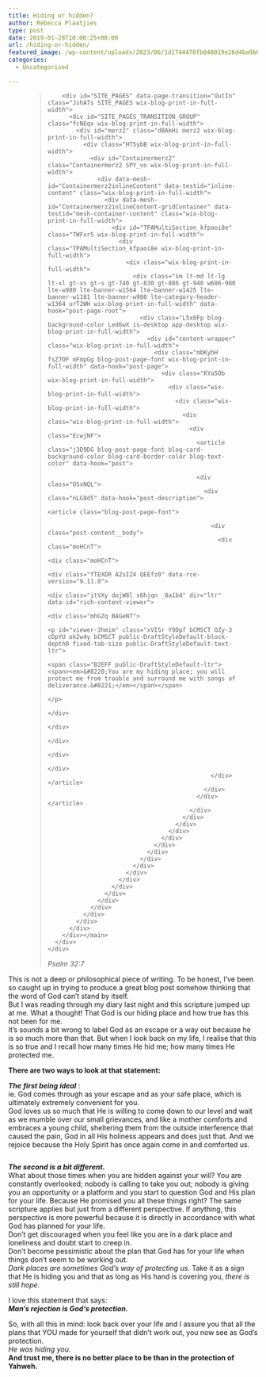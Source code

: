 ```yaml
---
title: Hiding or hidden?
author: Rebecca Plaatjies
type: post
date: 2019-01-28T10:00:25+00:00
url: /hiding-or-hidden/
featured_image: /wp-content/uploads/2023/06/1d1744470fb048019e26d4ba9b0e44ee-scaled-1.jpeg
categories:
  - Uncategorised

---
```

<figure class="wp-block-pullquote">

> <div id="SITE_CONTAINER" class="wix-blog-print-in-full-width">
>   <div id="main_MF" class="wix-global-css wix-blog-print-in-full-width">
>     <div id="site-root" class="site-root wix-blog-print-in-full-width">
>       <div id="masterPage" class="mesh-layout masterPage wix-blog-print-in-full-width">
>         <main id="PAGES_CONTAINER" class="PAGES_CONTAINER wix-blog-print-in-full-width" tabindex="-1" data-main-content="true">
>         
>         <div id="SITE_PAGES" data-page-transition="OutIn" class="JshATs SITE_PAGES wix-blog-print-in-full-width">
>           <div id="SITE_PAGES_TRANSITION_GROUP" class="fcNEqv wix-blog-print-in-full-width">
>             <div id="merz2" class="dBAkHi merz2 wix-blog-print-in-full-width">
>               <div class="HT5ybB wix-blog-print-in-full-width">
>                 <div id="Containermerz2" class="Containermerz2 SPY_vo wix-blog-print-in-full-width">
>                   <div data-mesh-id="Containermerz2inlineContent" data-testid="inline-content" class="wix-blog-print-in-full-width">
>                     <div data-mesh-id="Containermerz2inlineContent-gridContainer" data-testid="mesh-container-content" class="wix-blog-print-in-full-width">
>                       <div id="TPAMultiSection_kfpaoi8e" class="TWFxr5 wix-blog-print-in-full-width">
>                         <div class="TPAMultiSection_kfpaoi8e wix-blog-print-in-full-width">
>                           <div class="wix-blog-print-in-full-width">
>                             <div class="sm lt-md lt-lg lt-xl gt-xs gt-s gt-740 gt-830 gt-886 gt-940 w686-980 lte-w980 lte-banner-w1564 lte-banner-w1425 lte-banner-w1181 lte-banner-w980 lte-category-header-w1364 urT2WH wix-blog-print-in-full-width" data-hook="post-page-root">
>                               <div class="L5x0Fp blog-background-color Led6wX is-desktop app-desktop wix-blog-print-in-full-width">
>                                 <div id="content-wrapper" class="wix-blog-print-in-full-width">
>                                   <div class="mbKyhH fsZ7OF mFmpGg blog-post-page-font wix-blog-print-in-full-width" data-hook="post-page">
>                                     <div class="KYa5Ob wix-blog-print-in-full-width">
>                                       <div class="wix-blog-print-in-full-width">
>                                         <div class="wix-blog-print-in-full-width">
>                                           <div class="wix-blog-print-in-full-width">
>                                             <div class="EcwjNF">
>                                               <article class="j3D9DG blog-post-page-font blog-card-background-color blog-card-border-color blog-text-color" data-hook="post">
>                                               
>                                               <div class="OSxNQL">
>                                                 <div class="nLG8d5" data-hook="post-description">
>                                                   <article class="blog-post-page-font">
>                                                   
>                                                   <div class="post-content__body">
>                                                     <div class="moHCnT">
>                                                       <div class="moHCnT">
>                                                         <div class="fTEXDR A2sIZ4 QEEfz0" data-rce-version="9.11.0">
>                                                           <div class="itVXy dojW8l s6hjqn _8a1b4" dir="ltr" data-id="rich-content-viewer">
>                                                             <div class="mhGZq BAGeNT">
>                                                               <p id="viewer-3hmim" class="xVISr Y9Dpf bCMSCT OZy-3 cDpYU ok2w4y bCMSCT public-DraftStyleDefault-block-depth0 fixed-tab-size public-DraftStyleDefault-text-ltr">
>                                                                 <span class="B2EFF public-DraftStyleDefault-ltr"><span><em>&#8220;You are my hiding place; you will protect me from trouble and surround me with songs of deliverance.&#8221;</em></span></span>
>                                                               </p>
>                                                             </div>
>                                                           </div>
>                                                         </div>
>                                                       </div>
>                                                     </div>
>                                                   </div></article>
>                                                 </div>
>                                               </div></article>
>                                             </div>
>                                           </div>
>                                         </div>
>                                       </div>
>                                     </div>
>                                   </div>
>                                 </div>
>                               </div>
>                             </div>
>                           </div>
>                         </div>
>                       </div>
>                     </div>
>                   </div>
>                 </div>
>               </div>
>             </div>
>           </div>
>         </div></main>
>       </div>
>     </div>
>   </div>
> </div>
> 
> <cite><em>Psalm 32:7</em></cite></figure> 

This is not a deep or philosophical piece of writing. To be honest, I&#8217;ve been so caught up in trying to produce a great blog post somehow thinking that the word of God can&#8217;t stand by itself.  
But I was reading through my diary last night and this scripture jumped up at me. What a thought! That God is our hiding place and how true has this not been for me.  
It&#8217;s sounds a bit wrong to label God as an escape or a way out because he is so much more than that. But when I look back on my life, I realise that this is so true and I recall how many times He hid me; how many times He protected me.

**There are two ways to look at that statement:**

_**The**_ _**first being ideal**_ :  
ie. God comes through as your escape and as your safe place, which is ultimately extremely convenient for you.  
God loves us so much that He is willing to come down to our level and wait as we mumble over our small grievances, and like a mother comforts and embraces a young child, sheltering them from the outside interference that caused the pain, God in all His holiness appears and does just that. And we rejoice because the Holy Spirit has once again come in and comforted us.<figure class="wp-block-image size-large">

<img decoding="async" src="https://beckyplaatjies.net/wp-content/uploads/2023/06/4432a4c385c44e609ac41982225b1669-1024x818.jpg" alt="" class="wp-image-149" /> </figure> 

_**The second is a bit different.**_  
What about those times when you are hidden against your will? You are constantly overlooked; nobody is calling to take you out; nobody is giving you an opportunity or a platform and you start to question God and His plan for your life. Because He promised you all these things right? The same scripture applies but just from a different perspective. If anything, this perspective is more powerful because it is directly in accordance with what God has planned for your life.  
Don&#8217;t get discouraged when you feel like you are in a dark place and loneliness and doubt start to creep in.  
Don&#8217;t become pessimistic about the plan that God has for your life when things don&#8217;t seem to be working out.  
_Dark places are sometimes God&#8217;s way of protecting us._ Take it as a sign that He is hiding you and that as long as His hand is covering you, _there is still hope._

<p class="has-text-align-center">
  I love this statement that says:<br /><em><strong>Man&#8217;s rejection is God&#8217;s protection.</strong></em>
</p>

So, with all this in mind: look back over your life and I assure you that all the plans that YOU made for yourself that didn&#8217;t work out, you now see as God&#8217;s protection.  
_He was hiding you._  
**And trust me, there is no better place to be than in the protection of Yahweh.**